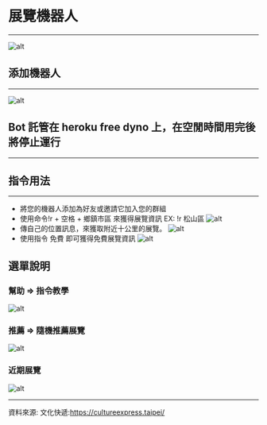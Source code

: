 # 展覽機器人
***
![alt](./img/IMG_9450.jpg)
## 添加機器人
***

![alt](./img/IMG_91659.png)

## Bot 託管在 heroku free dyno 上，在空閒時間用完後將停止運行
***
## 指令用法
***
- 將您的機器人添加為好友或邀請它加入您的群組
- 使用命令!r + 空格 + 鄉鎮市區 來獲得展覽資訊 EX: !r 松山區
![alt](./img/IMG_9455.jpg)
- 傳自己的位置訊息，來獲取附近十公里的展覽。
![alt](./img/IMG_9457.jpg)
- 使用指令 免費 即可獲得免費展覽資訊
![alt](./img/IMG_9458.jpg)

## 選單說明
### 幫助 => 指令教學
![alt](./img/IMG_9463-01.png)
### 推薦 => 隨機推薦展覽
![alt](./img/IMG_9464-01.png)
### 近期展覽
![alt](./img/IMG_9465-01.png)

***

資料來源:
文化快遞:https://cultureexpress.taipei/